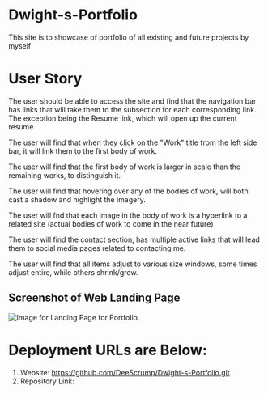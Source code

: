 # Dwight-s-Portfolio
This site is to showcase of portfolio of all existing and future projects by myself

# User Story
The user should be able to access the site and find that the navigation bar has links that will take them to the subsection for each corresponding link.  The exception being the Resume link, which will open up the current resume

The user will find that when they click on the "Work" title from the left side bar, it will link them to the first body of work.

The user will find that the first body of work is larger in scale than the remaining works, to distinguish it.

The user will find that hovering over any of the bodies of work, will both cast a shadow and highlight the imagery.

The user will fnd that each image in the body of work is a hyperlink to a related site (actual bodies of work to come in the near future)

The user will find the contact section, has multiple active links that will lead them to social media pages related to contacting me.

The user will find that all items adjust to various size windows, some times adjust entire, while others shrink/grow.

## Screenshot of Web Landing Page
![Image for Landing Page for Portfolio.](./assets/images/screenshot.png)

# Deployment URLs are Below:
1. Website: https://github.com/DeeScrump/Dwight-s-Portfolio.git
2. Repository Link: 